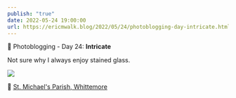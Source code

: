 ```yaml
---
publish: "true"
date: 2022-05-24 19:00:00
url: https://ericmwalk.blog/2022/05/24/photoblogging-day-intricate.html
---
```


📸 Photoblogging - Day 24: **Intricate**

Not sure why I always enjoy stained glass.

![](https://ericmwalk.blog/uploads/2022/d4c2380e93.jpg)

📍 [St. Michael's Parish, Whittemore](https://maps.apple.com/?q=St.%20Michael's%20Parish%0A603%20Third%20St%0AWhittemore%20IA%2050598%0AUnited%20States&ll=43.060219,-94.421085)
